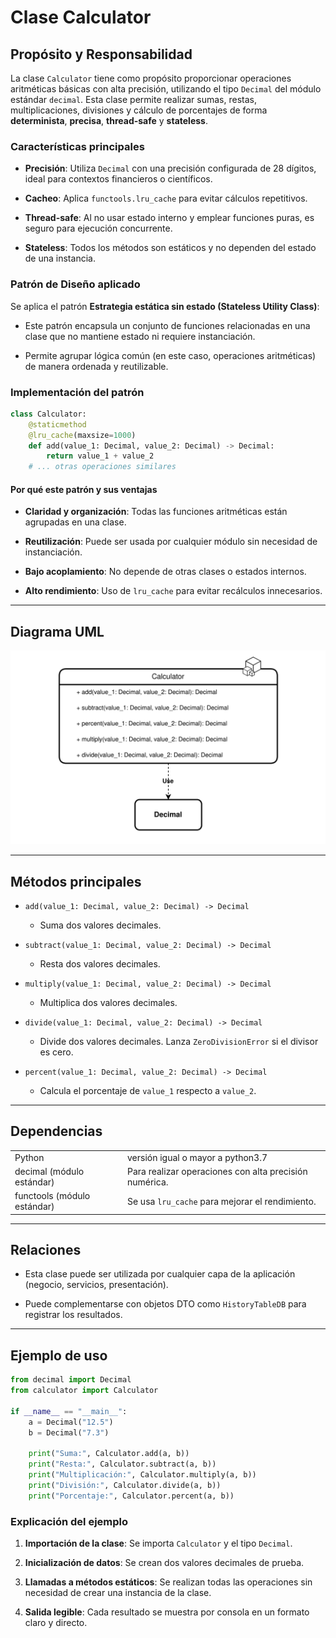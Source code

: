 # Clase **Calculator**

## Propósito y Responsabilidad

La clase `Calculator` tiene como propósito proporcionar operaciones aritméticas básicas con alta precisión, utilizando el tipo `Decimal` del módulo estándar `decimal`. Esta clase permite realizar sumas, restas, multiplicaciones, divisiones y cálculo de porcentajes de forma **determinista**, **precisa**, **thread-safe** y **stateless**.

### Características principales

- **Precisión**: Utiliza `Decimal` con una precisión configurada de 28 dígitos, ideal para contextos financieros o científicos.
    
- **Cacheo**: Aplica `functools.lru_cache` para evitar cálculos repetitivos.
    
- **Thread-safe**: Al no usar estado interno y emplear funciones puras, es seguro para ejecución concurrente.
    
- **Stateless**: Todos los métodos son estáticos y no dependen del estado de una instancia.
    

### Patrón de Diseño aplicado

Se aplica el patrón **Estrategia estática sin estado (Stateless Utility Class)**:

- Este patrón encapsula un conjunto de funciones relacionadas en una clase que no mantiene estado ni requiere instanciación.
    
- Permite agrupar lógica común (en este caso, operaciones aritméticas) de manera ordenada y reutilizable.
    

### Implementación del patrón

```python
class Calculator:
    @staticmethod
    @lru_cache(maxsize=1000)
    def add(value_1: Decimal, value_2: Decimal) -> Decimal:
        return value_1 + value_2
    # ... otras operaciones similares
```

#### Por qué este patrón y sus ventajas

- **Claridad y organización**: Todas las funciones aritméticas están agrupadas en una clase.
    
- **Reutilización**: Puede ser usada por cualquier módulo sin necesidad de instanciación.
    
- **Bajo acoplamiento**: No depende de otras clases o estados internos.
    
- **Alto rendimiento**: Uso de `lru_cache` para evitar recálculos innecesarios.
    

---

## Diagrama UML

![Calculatro UML](uml/uml_calculator.svg)

---

## Métodos principales

- `add(value_1: Decimal, value_2: Decimal) -> Decimal`
    
    - Suma dos valores decimales.
        
- `subtract(value_1: Decimal, value_2: Decimal) -> Decimal`
    
    - Resta dos valores decimales.
        
- `multiply(value_1: Decimal, value_2: Decimal) -> Decimal`
    
    - Multiplica dos valores decimales.
        
- `divide(value_1: Decimal, value_2: Decimal) -> Decimal`
    
    - Divide dos valores decimales. Lanza `ZeroDivisionError` si el divisor es cero.
        
- `percent(value_1: Decimal, value_2: Decimal) -> Decimal`
    
    - Calcula el porcentaje de `value_1` respecto a `value_2`.
        

---
## Dependencias

|                             |                                                        |
| --------------------------- | ------------------------------------------------------ |
| Python                      | versión igual o mayor a python3.7                      |
| decimal (módulo estándar)   | Para realizar operaciones con alta precisión numérica. |
| functools (módulo estándar) | Se usa `lru_cache` para mejorar el rendimiento.        |

---
## Relaciones

- Esta clase puede ser utilizada por cualquier capa de la aplicación (negocio, servicios, presentación).
    
- Puede complementarse con objetos DTO como `HistoryTableDB` para registrar los resultados.
 
---
## Ejemplo de uso

```python
from decimal import Decimal
from calculator import Calculator

if __name__ == "__main__":
    a = Decimal("12.5")
    b = Decimal("7.3")

    print("Suma:", Calculator.add(a, b))
    print("Resta:", Calculator.subtract(a, b))
    print("Multiplicación:", Calculator.multiply(a, b))
    print("División:", Calculator.divide(a, b))
    print("Porcentaje:", Calculator.percent(a, b))
```

### Explicación del ejemplo

1. **Importación de la clase**: Se importa `Calculator` y el tipo `Decimal`.
    
2. **Inicialización de datos**: Se crean dos valores decimales de prueba.
    
3. **Llamadas a métodos estáticos**: Se realizan todas las operaciones sin necesidad de crear una instancia de la clase.
    
4. **Salida legible**: Cada resultado se muestra por consola en un formato claro y directo.
